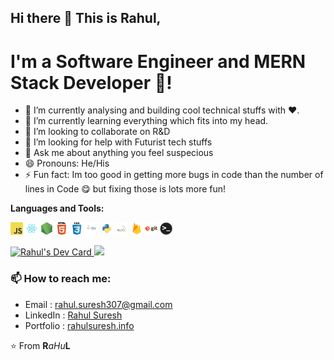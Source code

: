  <h2>Hi there 👋 This is Rahul,</h2>
 
 <h1>I'm a Software Engineer and MERN Stack Developer 🔄!</h1>

- 🔭 I’m currently analysing and building cool technical stuffs with ❤.
- 🌱 I’m currently learning everything which fits into my head.
- 👯 I’m looking to collaborate on R&D
- 🤔 I’m looking for help with Futurist tech stuffs
- 💬 Ask me about anything you feel suspecious
- 😄 Pronouns: He/His
- ⚡ Fun fact: Im too good in getting more bugs in code than the number of lines in Code 😋 but fixing those is lots more fun!

**Languages and Tools:**  

<code><img height="20" src="https://raw.githubusercontent.com/github/explore/80688e429a7d4ef2fca1e82350fe8e3517d3494d/topics/javascript/javascript.png"></code>
<code><img height="20" src="https://raw.githubusercontent.com/github/explore/80688e429a7d4ef2fca1e82350fe8e3517d3494d/topics/react/react.png"></code>
<code><img height="20" src="https://raw.githubusercontent.com/github/explore/80688e429a7d4ef2fca1e82350fe8e3517d3494d/topics/nodejs/nodejs.png"></code>
<code><img height="20" src="https://raw.githubusercontent.com/github/explore/80688e429a7d4ef2fca1e82350fe8e3517d3494d/topics/html/html.png"></code>
<code><img height="20" src="https://raw.githubusercontent.com/github/explore/80688e429a7d4ef2fca1e82350fe8e3517d3494d/topics/css/css.png"></code>
<code><img height="20" src="https://raw.githubusercontent.com/github/explore/80688e429a7d4ef2fca1e82350fe8e3517d3494d/topics/java/java.png"></code>
<code><img height="20" src="https://raw.githubusercontent.com/github/explore/80688e429a7d4ef2fca1e82350fe8e3517d3494d/topics/python/python.png"></code>
<code><img height="20" src="https://raw.githubusercontent.com/github/explore/80688e429a7d4ef2fca1e82350fe8e3517d3494d/topics/mysql/mysql.png"></code>
<code><img height="20" src="https://raw.githubusercontent.com/github/explore/80688e429a7d4ef2fca1e82350fe8e3517d3494d/topics/firebase/firebase.png"></code>
<code><img height="20" src="https://raw.githubusercontent.com/github/explore/80688e429a7d4ef2fca1e82350fe8e3517d3494d/topics/git/git.png"></code>
<code><img height="20" src="https://raw.githubusercontent.com/github/explore/80688e429a7d4ef2fca1e82350fe8e3517d3494d/topics/terminal/terminal.png"></code>

<!-- ![Rahul's github stats](https://github-readme-stats.vercel.app/api?username=rahsur&show_icons=true&hide_border=true) -->
<div style={display:flex"}>
<a href="https://app.daily.dev/Rahsur">
  <img src="https://api.daily.dev/devcards/350fd6b9b2664d388c60e2f127f848d8.png?r=av9" width="400" alt="Rahul's Dev Card"/>
</a>
<a href="https://github.com/rahsur" style={margin-left:30px}>
  <img src="https://github-readme-stats.vercel.app/api/top-langs/?username=rahsur&layout=compact" />
</a>                                                                                                              
</div>

### 📫 How to reach me:
- Email : rahul.suresh307@gmail.com
- LinkedIn : [Rahul Suresh](https://www.linkedin.com/in/rahul-suresh30/)
- Portfolio : [rahulsuresh.info](https://rahulsuresh.info) 

⭐️ From <b>R</b><i>aHu</i><b>L</b>

